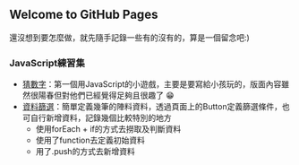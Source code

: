 ## Welcome to GitHub Pages

還沒想到要怎麼做，就先隨手記錄一些有的沒有的，算是一個留念吧:)

### JavaScript練習集
- [猜數字](https://ericla.github.io/guessNumber/)：第一個用JavaScript的小遊戲，主要是要寫給小孩玩的，版面內容雖然很陽春但對他們已經覺得足夠且很趣了 😁
- [資料篩選](https://ericla.github.io/datafilter/index.html)：簡單定義幾筆的陣料資料，透過頁面上的Button定義篩選條件，也可自行新增資料，記錄幾個比較特別的地方
    - 使用forEach + if的方式去撈取及判斷資料
    - 使用了function去定義初始資料
    - 用了.push的方式去新增資料
